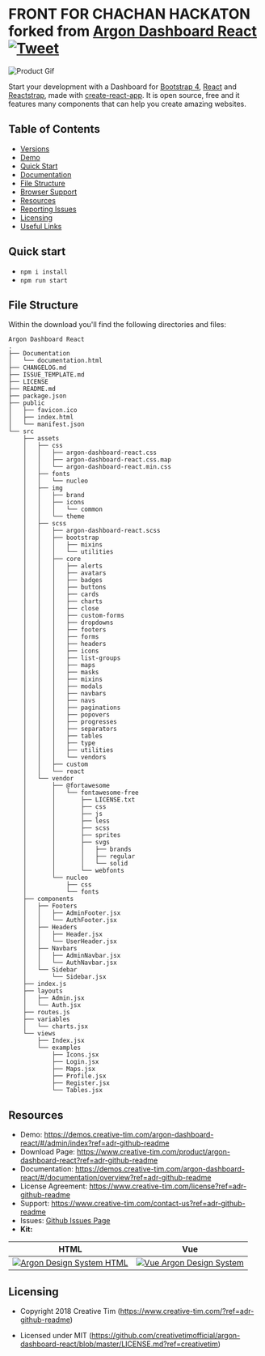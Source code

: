# FRONT FOR CHACHAN  HACKATON forked from [Argon Dashboard React](https://demos.creative-tim.com/argon-dashboard-react?ref=adr-github-readme) [![Tweet](https://img.shields.io/twitter/url/http/shields.io.svg?style=social&logo=twitter)](https://twitter.com/home?status=Argon%20Dashboard%20is%20a%20Free%20Bootstrap%204,%20React%20and%20Reactstrap%20Dashboard%20made%20using%20create-react-app%20%E2%9D%A4%EF%B8%8F%0Ahttps%3A//demos.creative-tim.com/argon-dashboard-react%20%23react%20%23reactstrap%20%23createreactapp%20%23argon%20%23argondesign%20%23reactdashboard%20%23argonreact%20%23reactdesign%20%23bootstrap%20%23material%20%23design%20%23uikit%20%23freebie%20%20via%20%40CreativeTim)


![Product Gif](https://raw.githubusercontent.com/creativetimofficial/public-assets/master/argon-dashboard-react/argon-dashboard-react.gif)

Start your development with a Dashboard for [Bootstrap 4](https://getbootstrap.com/?ref=creativetim), [React](https://reactjs.org/?ref=creativetim) and [Reactstrap](https://reactstrap.github.io/?ref=creativetim), made with [create-react-app](https://facebook.github.io/create-react-app/?ref=creativetim). It is open source, free and it features many components that can help you create amazing websites.



## Table of Contents

* [Versions](#versions)
* [Demo](#demo)
* [Quick Start](#quick-start)
* [Documentation](#documentation)
* [File Structure](#file-structure)
* [Browser Support](#browser-support)
* [Resources](#resources)
* [Reporting Issues](#reporting-issues)
* [Licensing](#licensing)
* [Useful Links](#useful-links)


## Quick start

- `npm i install`
- `npm run start`


## File Structure
Within the download you'll find the following directories and files:

```
Argon Dashboard React
.
├── Documentation
│   └── documentation.html
├── CHANGELOG.md
├── ISSUE_TEMPLATE.md
├── LICENSE
├── README.md
├── package.json
├── public
│   ├── favicon.ico
│   ├── index.html
│   └── manifest.json
└── src
    ├── assets
    │   ├── css
    │   │   ├── argon-dashboard-react.css
    │   │   ├── argon-dashboard-react.css.map
    │   │   └── argon-dashboard-react.min.css
    │   ├── fonts
    │   │   └── nucleo
    │   ├── img
    │   │   ├── brand
    │   │   ├── icons
    │   │   │   └── common
    │   │   └── theme
    │   ├── scss
    │   │   ├── argon-dashboard-react.scss
    │   │   ├── bootstrap
    │   │   │   ├── mixins
    │   │   │   └── utilities
    │   │   ├── core
    │   │   │   ├── alerts
    │   │   │   ├── avatars
    │   │   │   ├── badges
    │   │   │   ├── buttons
    │   │   │   ├── cards
    │   │   │   ├── charts
    │   │   │   ├── close
    │   │   │   ├── custom-forms
    │   │   │   ├── dropdowns
    │   │   │   ├── footers
    │   │   │   ├── forms
    │   │   │   ├── headers
    │   │   │   ├── icons
    │   │   │   ├── list-groups
    │   │   │   ├── maps
    │   │   │   ├── masks
    │   │   │   ├── mixins
    │   │   │   ├── modals
    │   │   │   ├── navbars
    │   │   │   ├── navs
    │   │   │   ├── paginations
    │   │   │   ├── popovers
    │   │   │   ├── progresses
    │   │   │   ├── separators
    │   │   │   ├── tables
    │   │   │   ├── type
    │   │   │   ├── utilities
    │   │   │   └── vendors
    │   │   ├── custom
    │   │   └── react
    │   └── vendor
    │       ├── @fortawesome
    │       │   └── fontawesome-free
    │       │       ├── LICENSE.txt
    │       │       ├── css
    │       │       ├── js
    │       │       ├── less
    │       │       ├── scss
    │       │       ├── sprites
    │       │       ├── svgs
    │       │       │   ├── brands
    │       │       │   ├── regular
    │       │       │   └── solid
    │       │       └── webfonts
    │       └── nucleo
    │           ├── css
    │           └── fonts
    ├── components
    │   ├── Footers
    │   │   ├── AdminFooter.jsx
    │   │   └── AuthFooter.jsx
    │   ├── Headers
    │   │   ├── Header.jsx
    │   │   └── UserHeader.jsx
    │   ├── Navbars
    │   │   ├── AdminNavbar.jsx
    │   │   └── AuthNavbar.jsx
    │   └── Sidebar
    │       └── Sidebar.jsx
    ├── index.js
    ├── layouts
    │   ├── Admin.jsx
    │   └── Auth.jsx
    ├── routes.js
    ├── variables
    │   └── charts.jsx
    └── views
        ├── Index.jsx
        └── examples
            ├── Icons.jsx
            ├── Login.jsx
            ├── Maps.jsx
            ├── Profile.jsx
            ├── Register.jsx
            └── Tables.jsx
```


## Resources
- Demo: <https://demos.creative-tim.com/argon-dashboard-react/#/admin/index?ref=adr-github-readme>
- Download Page: <https://www.creative-tim.com/product/argon-dashboard-react?ref=adr-github-readme>
- Documentation: <https://demos.creative-tim.com/argon-dashboard-react/#/documentation/overview?ref=adr-github-readme>
- License Agreement: <https://www.creative-tim.com/license?ref=adr-github-readme>
- Support: <https://www.creative-tim.com/contact-us?ref=adr-github-readme>
- Issues: [Github Issues Page](https://github.com/creativetimofficial/argon-dashboard-react/issues?ref=creativetim)
- **Kit:**

| HTML | Vue |
| --- | --- |
| [![Argon Design System  HTML](https://github.com/creativetimofficial/public-assets/blob/master/argon-design-system/argon-design-system.jpg?raw=true)](https://www.creative-tim.com/product/argon-design-system) | [![Vue Argon Design System](https://github.com/creativetimofficial/public-assets/blob/master/vue-argon-design-system/vue-argon-design-system.jpg?raw=true)](https://www.creative-tim.com/product/vue-argon-design-system) |



## Licensing

- Copyright 2018 Creative Tim (https://www.creative-tim.com/?ref=adr-github-readme)

- Licensed under MIT (https://github.com/creativetimofficial/argon-dashboard-react/blob/master/LICENSE.md?ref=creativetim)

